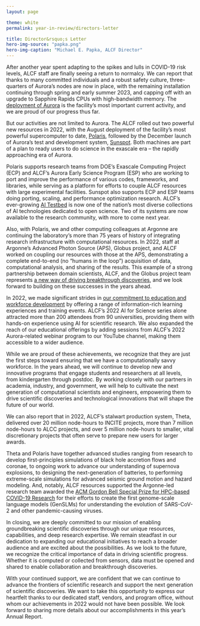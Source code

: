 ```yaml
---
layout: page

theme: white
permalink: year-in-review/directors-letter

title: Director&rsquo;s Letter
hero-img-source: "papka.png"
hero-img-caption: "Michael E. Papka, ALCF Director"
---
```



After another year spent adapting to the spikes and lulls in COVID-19 risk levels, ALCF staff are finally seeing a return to normalcy. We can report that thanks to many committed individuals and a robust safety culture, three-quarters of Aurora’s nodes are now in place, with the remaining installation continuing through spring and early summer 2023, and capping off with an upgrade to Sapphire Rapids CPUs with high-bandwidth memory. The [deployment of Aurora](/features/aurora) is the facility’s most important current activity, and we are proud of our progress thus far.

But our activities are not limited to Aurora. The ALCF rolled out two powerful new resources in 2022, with the August deployment of the facility’s most powerful supercomputer to date, [Polaris](/features/polaris), followed by the December launch of Aurora’s test and development system, [Sunspot](/features/sunspot). Both machines are part of a plan to ready users to do science in the exascale era – the rapidly approaching era of Aurora.

Polaris supports research teams from DOE’s Exascale Computing Project (ECP) and ALCF’s Aurora Early Science Program (ESP) who are working to port and improve the performance of various codes, frameworks, and libraries, while serving as a platform for efforts to couple ALCF resources with large experimental facilities. Sunspot also supports ECP and ESP teams doing porting, scaling, and performance optimization research. ALCF’s ever-growing [AI Testbed](/features/alcf-ai-testbed) is now one of the nation’s most diverse collections of AI technologies dedicated to open science. Two of its systems are now available to the research community, with more to come next year.  

Also, with Polaris, we and other computing colleagues at Argonne are continuing the laboratory’s more than 75 years of history of integrating research infrastructure with computational resources. In 2022, staff at Argonne’s Advanced Photon Source (APS), Globus project, and ALCF worked on coupling our resources with those at the APS, demonstrating a complete end-to-end (no “humans in the loop”) acquisition of data, computational analysis, and sharing of the results. This example of a strong partnership between domain scientists, ALCF, and the Globus project team represents [a new way of driving breakthrough discoveries](/features/aurora-and-aps), and we look forward to building on these successes in the years ahead.

In 2022, we made significant strides in [our commitment to education and workforce development](/community-and-outreach) by offering a range of information-rich learning experiences and training events. ALCF’s 2022 AI for Science series alone attracted more than 200 attendees from 90 universities, providing them with hands-on experience using AI for scientific research. We also expanded the reach of our educational offerings by adding sessions from ALCF’s 2022 Aurora-related webinar program to our YouTube channel, making them accessible to a wider audience.

While we are proud of these achievements, we recognize that they are just the first steps toward ensuring that we have a computationally savvy workforce. In the years ahead, we will continue to develop new and innovative programs that engage students and researchers at all levels, from kindergarten through postdoc. By working closely with our partners in academia, industry, and government, we will help to cultivate the next generation of computational scientists and engineers, empowering them to drive scientific discoveries and technological innovations that will shape the future of our world.

We can also report that in 2022, ALCF’s stalwart production system, Theta, delivered over 20 million node-hours to INCITE projects, more than 7 million node-hours to ALCC projects, and over 5 million node-hours to smaller, vital discretionary projects that often serve to prepare new users for larger awards.

Theta and Polaris have together advanced studies ranging from research to develop first-principles simulations of black hole accretion flows and coronae, to ongoing work to advance our understanding of supernova explosions, to designing the next-generation of batteries, to performing extreme-scale simulations for advanced seismic ground motion and hazard modeling.
And, notably, ALCF resources supported the Argonne-led research team awarded the [ACM Gordon Bell Special Prize for HPC-based COVID-19 Research](/features/gordon-bell-prize) for their efforts to create the first genome-scale language models (GenSLMs) for understanding the evolution of SARS-CoV-2 and other pandemic-causing viruses. 

In closing, we are deeply committed to our mission of enabling groundbreaking scientific discoveries through our unique resources, capabilities, and deep research expertise. We remain steadfast in our dedication to expanding our educational initiatives to reach a broader audience and are excited about the possibilities. As we look to the future, we recognize the critical importance of data in driving scientific progress. Whether it is computed or collected from sensors, data must be opened and shared to enable collaboration and breakthrough discoveries. 

With your continued support, we are confident that we can continue to advance the frontiers of scientific research and support the next generation of scientific discoveries. We want to take this opportunity to express our heartfelt thanks to our dedicated staff, vendors, and program office, without whom our achievements in 2022 would not have been possible. We look forward to sharing more details about our accomplishments in this year’s Annual Report.

